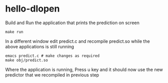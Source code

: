 # hello-dlopen
Build and Run the application that prints the prediction on screen
```
make run
```

In a different window edit predict.c and recompile predict.so while the above applications is still running
```
emacs predict.c # make changes as required
make obj/predict.so
```

Where the application is running, Press u key and it should now use the new predictor that we recompiled in previous step
